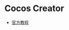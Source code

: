 # Cocos Creator
- [官方教程](http://mp.weixin.qq.com/s?__biz=MjM5ODAxNTM2NA==&mid=409633776&idx=1&sn=926c49761ba2aa0368f21bd34ad3d9d3#rd)